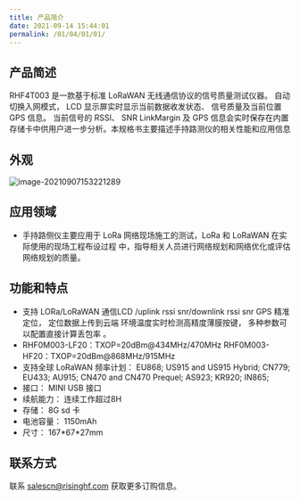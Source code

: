 ```yaml
---
title: 产品简介
date: 2021-09-14 15:44:01
permalink: /01/04/01/01/
---
```

## 产品简述

RHF4T003 是一款基于标准 LoRaWAN 无线通信协议的信号质量测试仪器。 自动切换入网模式， LCD 显示屏实时显示当前数据收发状态、 信号质量及当前位置 GPS 信息。 当前信号的 RSSI、 SNR LinkMargin 及 GPS 信息会实时保存在内置存储卡中供用户进一步分析。本规格书主要描述手持路测仪的相关性能和应用信息 

## 外观

![image-20210907153221289](https://risinghf-wiki.oss-cn-shenzhen.aliyuncs.com/upload/img/31f4cf9fcd757e50090be94c44cd04fa.png)

## 应用领域

- 手持路侧仪主要应用于 LoRa 网络现场施工的测试，LoRa 和 LoRaWAN 在实际使用的现场工程布设过程
  中，指导相关人员进行网络规划和网络优化或评估网络规划的质量。  

## 功能和特点

- 支持 LORa/LoRaWAN 通信LCD /uplink rssi snr/downlink rssi snr GPS 精准定位， 定位数据上传到云端
  环境温度实时检测高精度薄膜按键， 多种参数可以配置直接计算丢包率  。
- RHF0M003-LF20：TXOP=20dBm@434MHz/470MHz
  RHF0M003-HF20：TXOP=20dBm@868MHz/915MHz  
- 支持全球 LoRaWAN 频率计划：
  EU868;
  US915 and US915 Hybrid;
  CN779;
  EU433;
  AU915;
  CN470 and CN470 Prequel;
  AS923;
  KR920;
  IN865;  
- 接口： MINI USB 接口  
- 续航能力： 连续工作超过8H
- 存储： 8G sd 卡  
- 电池容量： 1150mAh  
- 尺寸： 167\*67\*27mm  

## 联系方式

联系 salescn@risinghf.com 获取更多订购信息。







